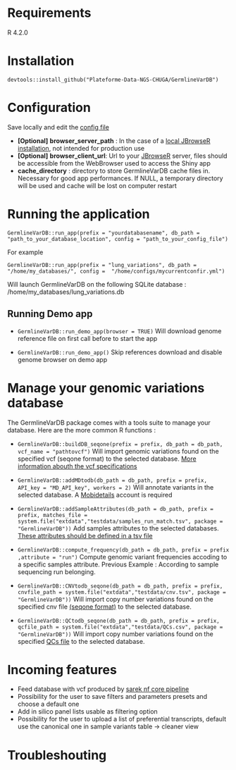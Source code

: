 
# Requirements

R 4.2.0

# Installation

`devtools::install_github("Plateforme-Data-NGS-CHUGA/GermlineVarDB")`

# Configuration

Save locally and edit the [config file](inst/golem-config.yml)

  - **[Optional]** **browser_server_path** :  In the case of a [local JBrowseR installation](https://gmod.github.io/JBrowseR/articles/creating-urls.html#using-local-data), not intended for production use
  - **[Optional]** **browser_client_url**: Url to your [JBrowseR](https://github.com/GMOD/JBrowseR) server, files should be accessible from the WebBrowser used to access the Shiny app
  - **cache_directory** : directory to store GermlineVarDB cache files in. Necessary for good app performances. If NULL, a temporary directory will be used and cache will be lost on computer restart

# Running the application

`GermlineVarDB::run_app(prefix = "yourdatabasename", db_path = "path_to_your_database_location", config = "path_to_your_config_file")`

For example 

`GermlineVarDB::run_app(prefix = "lung_variations", db_path = "/home/my_databases/", config =  "/home/configs/mycurrentconfir.yml")`

Will launch GermlineVarDB on the following SQLite database : /home/my_databases/lung_variations.db

## Running Demo app

- `GermlineVarDB::run_demo_app(browser = TRUE)` Will download genome reference file on first call before to start the app

- `GermlineVarDB::run_demo_app()` Skip references download and disable genome browser on demo app

# Manage your genomic variations database

The GermlineVarDB package comes with a tools suite to manage your database. Here are the more common R functions : 

- `GermlineVarDB::buildDB_seqone(prefix = prefix, db_path = db_path, vcf_name = "pathtovcf")` Will import genomic variations found on the specified vcf (seqone format) to the selected database. [More information abouth the vcf specifications](inst/extdata/testdata/README.md)

- `GermlineVarDB::addMDtodb(db_path = db_path, prefix = prefix, API_key = "MD_API_key", workers = 2)` Will annotate variants in the selected database. A [Mobidetails](https://mobidetails.iurc.montp.inserm.fr/MD) account is required
  
- `GermlineVarDB::addSampleAttributes(db_path = db_path, prefix = prefix, matches_file = system.file("extdata","testdata/samples_run_match.tsv", package = "GermlineVarDB"))` Add samples attributes to the selected databases. [These attributes should be defined in a tsv file ](inst/extdata/testdata/samples_run_match.tsv)

- `GermlineVarDB::compute_frequency(db_path = db_path, prefix = prefix ,attribute = "run")` Compute genomic variant frequencies accoding to a specific samples attribute. Previous Example : According to sample sequencing run belonging.

- `GermlineVarDB::CNVtodb_seqone(db_path = db_path, prefix = prefix, cnvfile_path = system.file("extdata","testdata/cnv.tsv", package = "GermlineVarDB"))` Will import copy number variations found on the specified cnv file [(seqone format)](inst/extdata/testdata/cnv.tsv) to the selected database. 

- `GermlineVarDB::QCtodb_seqone(db_path = db_path, prefix = prefix, qcfile_path = system.file("extdata","testdata/QCs.csv", package = "GermlineVarDB"))` Will import copy number variations found on the specified [QCs file](inst/extdata/testdata/QCs.tsv) to the selected database. 

# Incoming features

- Feed database with vcf produced by [sarek nf core pipeline](https://nf-co.re/sarek/3.2.3)
- Possibility for the user to save filters and parameters presets and choose a default one 
- Add in silico panel lists usable as filtering option
- Possibility for the user to upload a list of preferential transcripts, default use the canonical one in sample variants table -> cleaner view

# Troubleshouting

